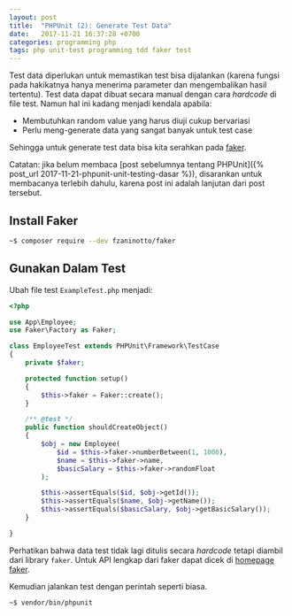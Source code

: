 ```yaml
---
layout: post
title:  "PHPUnit (2): Generate Test Data"
date:   2017-11-21 16:37:28 +0700
categories: programming php
tags: php unit-test programming tdd faker test
---
```


Test data diperlukan untuk memastikan test bisa dijalankan (karena fungsi pada hakikatnya hanya menerima parameter dan mengembalikan hasil tertentu). Test data dapat dibuat secara manual dengan cara _hardcode_ di file test. Namun hal ini kadang menjadi kendala apabila:

* Membutuhkan random value yang harus diuji cukup bervariasi
* Perlu meng-generate data yang sangat banyak untuk test case

Sehingga untuk generate test data bisa kita serahkan pada [faker](https://github.com/fzaninotto/faker).

Catatan: jika belum membaca [post sebelumnya tentang PHPUnit]({% post_url 2017-11-21-phpunit-unit-testing-dasar %}), disarankan untuk membacanya terlebih dahulu, karena post ini adalah lanjutan dari post tersebut.

## Install Faker

```sh
~$ composer require --dev fzaninotto/faker
```

## Gunakan Dalam Test

Ubah file test `ExampleTest.php` menjadi:

```php
<?php

use App\Employee;
use Faker\Factory as Faker;

class EmployeeTest extends PHPUnit\Framework\TestCase
{
    private $faker;

    protected function setup()
    {
        $this->faker = Faker::create();
    }

    /** @test */
    public function shouldCreateObject()
    {
        $obj = new Employee(
            $id = $this->faker->numberBetween(1, 1000),
            $name = $this->faker->name,
            $basicSalary = $this->faker->randomFloat
        );

        $this->assertEquals($id, $obj->getId());
        $this->assertEquals($name, $obj->getName());
        $this->assertEquals($basicSalary, $obj->getBasicSalary());
    }

}
```

Perhatikan bahwa data test tidak lagi ditulis secara _hardcode_ tetapi diambil dari library `faker`. Untuk API lengkap dari faker dapat dicek di [homepage faker](https://github.com/fzaninotto/Faker#basic-usage).

Kemudian jalankan test dengan perintah seperti biasa.

```sh
~$ vendor/bin/phpunit
```
